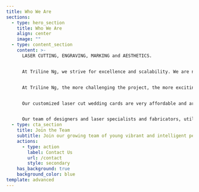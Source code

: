 ```yaml
---
title: Who We Are
sections:
  - type: hero_section
    title: Who We Are
    align: center
    image: ""
  - type: content_section
    content: >-
      LASER CUTTING, ENGRAVING, MARKING and AESTHETICS.


      At Triline Ng, we strive for excellence and scalability. We are not just your regular sign designers, fabricators or manufacturers, we are a company that stands up to any challenge. We encourage our customers to think as big as they can and we take up the challenge of bringing their thoughts and dreams to reality.


      At Triline Ng, the more challenging the project, the more exciting it becomes. Our international partnership and collaboration means we stay ahead of the technology that drives the industry.


      Our customized laser cut wedding cards are very affordable and are a unique way to make that memorable statement – a collector’s item of all times.


      Our team of designers and laser specialists and fabricators, utilize the latest and best materials and methods to achieve incredible detail in finishing and product. You will not see our signs slip, slither or slant, except by design.
  - type: cta_section
    title: Join the Team
    subtitle: Join our growing team of young vibrant and intelligent people.
    actions:
      - type: action
        label: Contact Us
        url: /contact
        style: secondary
    has_background: true
    background_color: blue
template: advanced
---
```

